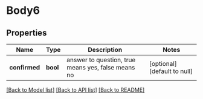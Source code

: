 # Body6

## Properties
Name | Type | Description | Notes
------------ | ------------- | ------------- | -------------
**confirmed** | **bool** | answer to question, true means yes, false means no | [optional] [default to null]

[[Back to Model list]](../README.md#documentation-for-models) [[Back to API list]](../README.md#documentation-for-api-endpoints) [[Back to README]](../README.md)


